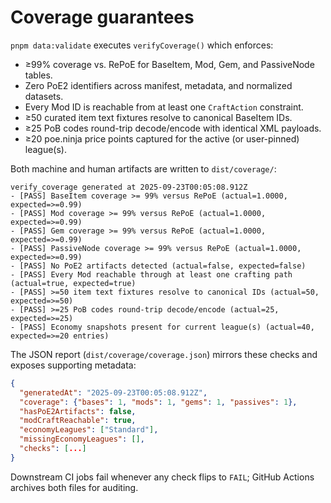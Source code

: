 # Coverage guarantees

`pnpm data:validate` executes `verifyCoverage()` which enforces:

- ≥99% coverage vs. RePoE for BaseItem, Mod, Gem, and PassiveNode tables.
- Zero PoE2 identifiers across manifest, metadata, and normalized datasets.
- Every Mod ID is reachable from at least one `CraftAction` constraint.
- ≥50 curated item text fixtures resolve to canonical BaseItem IDs.
- ≥25 PoB codes round-trip decode/encode with identical XML payloads.
- ≥20 poe.ninja price points captured for the active (or user-pinned) league(s).

Both machine and human artifacts are written to `dist/coverage/`:

```
verify_coverage generated at 2025-09-23T00:05:08.912Z
- [PASS] BaseItem coverage >= 99% versus RePoE (actual=1.0000, expected=>=0.99)
- [PASS] Mod coverage >= 99% versus RePoE (actual=1.0000, expected=>=0.99)
- [PASS] Gem coverage >= 99% versus RePoE (actual=1.0000, expected=>=0.99)
- [PASS] PassiveNode coverage >= 99% versus RePoE (actual=1.0000, expected=>=0.99)
- [PASS] No PoE2 artifacts detected (actual=false, expected=false)
- [PASS] Every Mod reachable through at least one crafting path (actual=true, expected=true)
- [PASS] >=50 item text fixtures resolve to canonical IDs (actual=50, expected=>=50)
- [PASS] >=25 PoB codes round-trip decode/encode (actual=25, expected=>=25)
- [PASS] Economy snapshots present for current league(s) (actual=40, expected=>=20 entries)
```

The JSON report (`dist/coverage/coverage.json`) mirrors these checks and exposes supporting metadata:

```json
{
  "generatedAt": "2025-09-23T00:05:08.912Z",
  "coverage": {"bases": 1, "mods": 1, "gems": 1, "passives": 1},
  "hasPoE2Artifacts": false,
  "modCraftReachable": true,
  "economyLeagues": ["Standard"],
  "missingEconomyLeagues": [],
  "checks": [...]
}
```

Downstream CI jobs fail whenever any check flips to `FAIL`; GitHub Actions archives both files for auditing.
